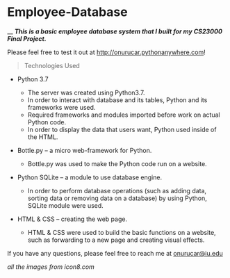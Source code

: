# Employee-Database
__
***This is a basic employee database system that I built for my CS23000 Final Project.***

Please feel free to test it out at http://onurucar.pythonanywhere.com! 


> Technologies Used

* Python 3.7 
  * The server was created using Python3.7.
  * In order to interact with database and its tables, Python and its frameworks were used.  
  * Required frameworks and modules imported before work on actual Python code.
  * In order to display the data that users want, Python used inside of the HTML.
	
* Bottle.py – a micro web-framework for Python.
  * Bottle.py was used to make the Python code run on a website.

* Python SQLite – a module to use database engine.
  * In order to perform database operations (such as adding data, sorting data or removing data on a database) by using Python, SQLite module were used.

* HTML & CSS – creating the web page.
  * HTML & CSS were used to build the basic functions on a website, such as forwarding to a new page and creating visual effects.


If you have any questions, please feel free to reach me at onurucar@iu.edu


*all the images from icon8.com*
